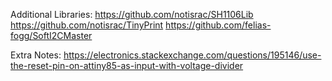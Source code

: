 Additional Libraries:
https://github.com/notisrac/SH1106Lib
https://github.com/notisrac/TinyPrint
https://github.com/felias-fogg/SoftI2CMaster

Extra Notes:
https://electronics.stackexchange.com/questions/195146/use-the-reset-pin-on-attiny85-as-input-with-voltage-divider
